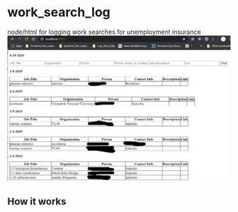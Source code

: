 # work_search_log
node/html for logging work searches for unemployment insurance
![Screenshot](https://github.com/jeswcollins/work_search_log/blob/master/Annotation%202020-04-29%20070157.png)

## How it works
